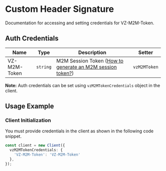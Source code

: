 
# Custom Header Signature



Documentation for accessing and setting credentials for VZ-M2M-Token.

## Auth Credentials

| Name | Type | Description | Setter |
|  --- | --- | --- | --- |
| VZ-M2M-Token | `string` | M2M Session Token ([How to generate an M2M session token?](../../doc/controllers/session-management.md#start-connectivity-management-session)) | `vzM2MToken` |



**Note:** Auth credentials can be set using `vzM2MTokenCredentials` object in the client.

## Usage Example

### Client Initialization

You must provide credentials in the client as shown in the following code snippet.

```ts
const client = new Client({
  vzM2MTokenCredentials: {
    'VZ-M2M-Token': 'VZ-M2M-Token'
  },
});
```


